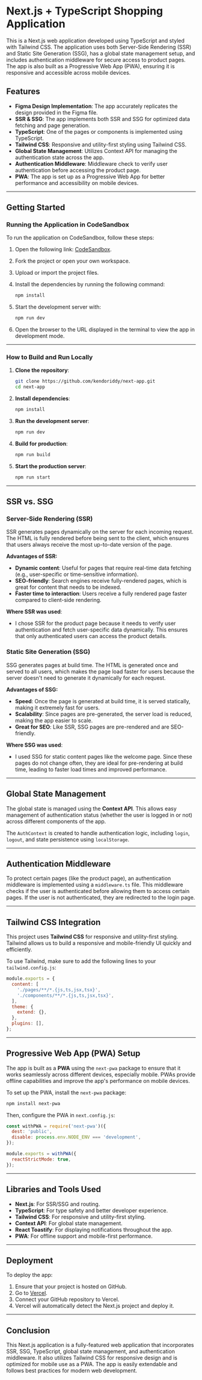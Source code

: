 
# Next.js + TypeScript Shopping Application

This is a Next.js web application developed using TypeScript and styled with Tailwind CSS. The application uses both Server-Side Rendering (SSR) and Static Site Generation (SSG), has a global state management setup, and includes authentication middleware for secure access to product pages. The app is also built as a Progressive Web App (PWA), ensuring it is responsive and accessible across mobile devices.

## Features

- **Figma Design Implementation**: The app accurately replicates the design provided in the Figma file.
- **SSR & SSG**: The app implements both SSR and SSG for optimized data fetching and page generation.
- **TypeScript**: One of the pages or components is implemented using TypeScript.
- **Tailwind CSS**: Responsive and utility-first styling using Tailwind CSS.
- **Global State Management**: Utilizes Context API for managing the authentication state across the app.
- **Authentication Middleware**: Middleware check to verify user authentication before accessing the product page.
- **PWA**: The app is set up as a Progressive Web App for better performance and accessibility on mobile devices.

---

## Getting Started

### Running the Application in CodeSandbox

To run the application on CodeSandbox, follow these steps:

1. Open the following link: [CodeSandbox](https://codesandbox.io/).
2. Fork the project or open your own workspace.
3. Upload or import the project files.
4. Install the dependencies by running the following command:

   ```bash
   npm install
   ```

5. Start the development server with:

   ```bash
   npm run dev
   ```

6. Open the browser to the URL displayed in the terminal to view the app in development mode.

---

### How to Build and Run Locally

1. **Clone the repository**:

   ```bash
   git clone https://github.com/kendoriddy/next-app.git
   cd next-app
   ```

2. **Install dependencies**:

   ```bash
   npm install
   ```

3. **Run the development server**:

   ```bash
   npm run dev
   ```

4. **Build for production**:

   ```bash
   npm run build
   ```

5. **Start the production server**:

   ```bash
   npm run start
   ```

---

## SSR vs. SSG

### **Server-Side Rendering (SSR)**

SSR generates pages dynamically on the server for each incoming request. The HTML is fully rendered before being sent to the client, which ensures that users always receive the most up-to-date version of the page.

**Advantages of SSR:**

- **Dynamic content**: Useful for pages that require real-time data fetching (e.g., user-specific or time-sensitive information).
- **SEO-friendly**: Search engines receive fully-rendered pages, which is great for content that needs to be indexed.
- **Faster time to interaction**: Users receive a fully rendered page faster compared to client-side rendering.

**Where SSR was used**:
- I chose SSR for the product page because it needs to verify user authentication and fetch user-specific data dynamically. This ensures that only authenticated users can access the product details.

### **Static Site Generation (SSG)**

SSG generates pages at build time. The HTML is generated once and served to all users, which makes the page load faster for users because the server doesn't need to generate it dynamically for each request.

**Advantages of SSG:**

- **Speed**: Once the page is generated at build time, it is served statically, making it extremely fast for users.
- **Scalability**: Since pages are pre-generated, the server load is reduced, making the app easier to scale.
- **Great for SEO**: Like SSR, SSG pages are pre-rendered and are SEO-friendly.

**Where SSG was used**:
- I used SSG for static content pages like the welcome page. Since these pages do not change often, they are ideal for pre-rendering at build time, leading to faster load times and improved performance.

---

## Global State Management

The global state is managed using the **Context API**. This allows easy management of authentication status (whether the user is logged in or not) across different components of the app.

The `AuthContext` is created to handle authentication logic, including `login`, `logout`, and state persistence using `localStorage`.

---

## Authentication Middleware

To protect certain pages (like the product page), an authentication middleware is implemented using a `middleware.ts` file. This middleware checks if the user is authenticated before allowing them to access certain pages. If the user is not authenticated, they are redirected to the login page.

---

## Tailwind CSS Integration

This project uses **Tailwind CSS** for responsive and utility-first styling. Tailwind allows us to build a responsive and mobile-friendly UI quickly and efficiently.

To use Tailwind, make sure to add the following lines to your `tailwind.config.js`:

```js
module.exports = {
  content: [
    './pages/**/*.{js,ts,jsx,tsx}',
    './components/**/*.{js,ts,jsx,tsx}',
  ],
  theme: {
    extend: {},
  },
  plugins: [],
};
```

---

## Progressive Web App (PWA) Setup

The app is built as a **PWA** using the `next-pwa` package to ensure that it works seamlessly across different devices, especially mobile. PWAs provide offline capabilities and improve the app's performance on mobile devices.

To set up the PWA, install the `next-pwa` package:

```bash
npm install next-pwa
```

Then, configure the PWA in `next.config.js`:

```js
const withPWA = require('next-pwa')({
  dest: 'public',
  disable: process.env.NODE_ENV === 'development',
});

module.exports = withPWA({
  reactStrictMode: true,
});
```

---

## Libraries and Tools Used

- **Next.js**: For SSR/SSG and routing.
- **TypeScript**: For type safety and better developer experience.
- **Tailwind CSS**: For responsive and utility-first styling.
- **Context API**: For global state management.
- **React Toastify**: For displaying notifications throughout the app.
- **PWA**: For offline support and mobile-first performance.

---

## Deployment

To deploy the app:

1. Ensure that your project is hosted on GitHub.
2. Go to [Vercel](https://vercel.com/).
3. Connect your GitHub repository to Vercel.
4. Vercel will automatically detect the Next.js project and deploy it.

---

## Conclusion

This Next.js application is a fully-featured web application that incorporates SSR, SSG, TypeScript, global state management, and authentication middleware. It also utilizes Tailwind CSS for responsive design and is optimized for mobile use as a PWA. The app is easily extendable and follows best practices for modern web development.

